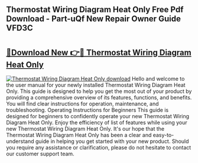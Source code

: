 ## Thermostat Wiring Diagram Heat Only Free Pdf Download - Part-uQf New Repair Owner Guide VFD3C

# <h2><a href="http://dfkmpg.blite.top/?on=Thermostat+Wiring+Diagram+Heat+Only">🔗Download New 👉🔴 Thermostat Wiring Diagram Heat Only</a></h2>

[![Thermostat Wiring Diagram Heat Only download](https://i.imgur.com/lujVjoI.png)](http://dfkmpg.blite.top/?on=Thermostat+Wiring+Diagram+Heat+Only)
Hello and welcome to the user manual for your newly installed Thermostat Wiring Diagram Heat Only. This guide is designed to help you get the most out of your product by providing a comprehensive overview of its features, functions, and benefits. You will find clear instructions for operation, maintenance, and troubleshooting. Operating Instructions for Beginners This guide is designed for beginners to confidently operate your new Thermostat Wiring Diagram Heat Only. Enjoy the efficiency of list of features while using your new Thermostat Wiring Diagram Heat Only. It's our hope that the Thermostat Wiring Diagram Heat Only has been a clear and easy-to-understand guide in helping you get started with your new product. Should you require any assistance or clarification, please do not hesitate to contact our customer support team.
